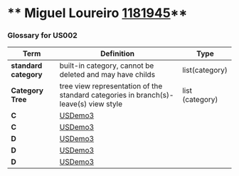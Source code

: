 ** Miguel Loureiro [1181945](./)**
===============================


### Glossary for US002 ###


| Term| Definition     | Type |
|--------|--------------------|----|
| **standard category**  | built-in category,  cannot be deleted and may have childs | list(category) 
| **Category Tree**  | tree view representation of the standard categories in branch(s)-leave(s) view style  | list (category)
| **C**  | [USDemo3](USDemo3) |
| **C**  | [USDemo3](USDemo4) |
| **D**  | [USDemo3](USDemo5) |
| **D**  | [USDemo3](USDemo6) |
| **D**  | [USDemo3](USDemo7) |